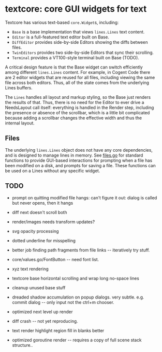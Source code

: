 # textcore: core GUI widgets for text

Textcore has various text-based `core.Widget`s, including:
* `Base` is a base implementation that views `lines.Lines` text content.
* `Editor` is a full-featured text editor built on Base.
* `DiffEditor` provides side-by-side Editors showing the diffs between files.
* `TwinEditors` provides two side-by-side Editors that sync their scrolling.
* `Terminal` provides a VT100-style terminal built on Base (TODO).

A critical design feature is that the Base widget can switch efficiently among different `lines.Lines` content. For example, in Cogent Code there are 2 editor widgets that are reused for all files, including viewing the same file across both editors. Thus, all of the state comes from the underlying Lines buffers.

The `Lines` handles all layout and markup styling, so the Base just renders the results of that. Thus, there is no need for the Editor to ever drive a NeedsLayout call itself: everything is handled in the Render step, including the presence or absence of the scrollbar, which is a little bit complicated because adding a scrollbar changes the effective width and thus the internal layout.

## Files

The underlying `lines.Lines` object does not have any core dependencies, and is designed to manage lines in memory. See [files.go](files.go) for standard functions to provide GUI-based interactions for prompting when a file has been modified on a disk, and prompts for saving a file. These functions can be used on a Lines without any specific widget.

## TODO

* prompt on quitting modified file hangs: can't figure it out: dialog is called but never opens, then it hangs

* diff next doesn't scroll both

* render/images needs transform updates?
* svg opacity processing

* dotted underline for misspelling
* better job finding path fragments from file links -- iteratively try stuff.
* core/values.go/FontButton -- need font list.
* xyz text rendering
* textcore base horizontal scrolling and wrap long no-space lines
* cleanup unused base stuff
* dreaded shadow accumulation on popup dialogs. very subtle. e.g. commit dialog -- only input not the ctrl+m chooser.
* optimized next level up render
* diff crash -- not yet reproducing.
* text render highlight region fill in blanks better

* optimized goroutine render -- requires a copy of full scene stack structure..


